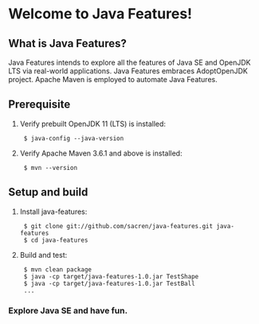 # Welcome to Java Features!

## What is Java Features?

Java Features intends to explore all the features of Java SE and OpenJDK LTS
via real-world applications.  Java Features embraces AdoptOpenJDK project.
Apache Maven is employed to automate Java Features.

## Prerequisite

1. Verify prebuilt OpenJDK 11 (LTS) is installed:

        $ java-config --java-version

2. Verify Apache Maven 3.6.1 and above is installed:

        $ mvn --version

## Setup and build

1. Install java-features:

        $ git clone git://github.com/sacren/java-features.git java-features
        $ cd java-features

2. Build and test:

        $ mvn clean package
        $ java -cp target/java-features-1.0.jar TestShape
        $ java -cp target/java-features-1.0.jar TestBall
        ...

### Explore Java SE and have fun.
